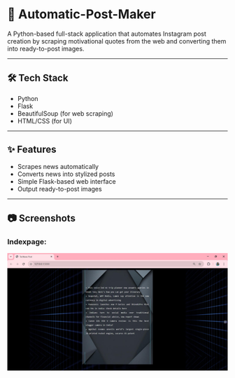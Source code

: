 # 📸 Automatic-Post-Maker
A Python-based full-stack application that automates Instagram post creation by scraping motivational quotes from the web and converting them into ready-to-post images.

---

## 🛠 Tech Stack

- Python  
- Flask  
- BeautifulSoup (for web scraping)  
- HTML/CSS (for UI)

---

## ✨ Features

- Scrapes news automatically  
- Converts news into stylized posts  
- Simple Flask-based web interface  
- Output ready-to-post images

---

## 📷 Screenshots
### Indexpage:
![Indexpage](https://github.com/S-Gauri-23/Automatic-Post-Maker/blob/master/Screenshots/NewsPost.JPG)
